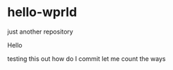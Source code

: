 # hello-wprld
just another repository


Hello

testing this out
how do I commit
let me count the ways
